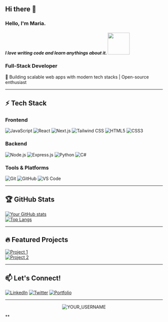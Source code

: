 ## Hi there 👋


### Hello, I'm Maria. 


<h5> I love writing code and learn anythings about it. <img src="https://github.com/vergarra/vergarra/blob/main/kitten-keybo.gif" alt="" width="70"> </h5>




 
### **Full-Stack Developer**  
🚀 Building scalable web apps with modern tech stacks | Open-source enthusiast  

---

## ⚡ **Tech Stack**  

### **Frontend**  
![JavaScript](https://img.shields.io/badge/-JavaScript-F7DF1E?style=flat-square&logo=javascript&logoColor=black)
![React](https://img.shields.io/badge/-React-61DAFB?style=flat-square&logo=react&logoColor=black)
![Next.js](https://img.shields.io/badge/-Next.js-000000?style=flat-square&logo=nextdotjs&logoColor=white)
![Tailwind CSS](https://img.shields.io/badge/-Tailwind_CSS-06B6D4?style=flat-square&logo=tailwind-css&logoColor=white)
![HTML5](https://img.shields.io/badge/-HTML5-E34F26?style=flat-square&logo=html5&logoColor=white)
![CSS3](https://img.shields.io/badge/-CSS3-1572B6?style=flat-square&logo=css3&logoColor=white)

### **Backend**  
![Node.js](https://img.shields.io/badge/-Node.js-339933?style=flat-square&logo=nodedotjs&logoColor=white)
![Express.js](https://img.shields.io/badge/-Express.js-000000?style=flat-square&logo=express&logoColor=white)
![Python](https://img.shields.io/badge/-Python-3776AB?style=flat-square&logo=python&logoColor=white)
![C#](https://img.shields.io/badge/-C%23-239120?style=flat-square&logo=c-sharp&logoColor=white)

### **Tools & Platforms**  
![Git](https://img.shields.io/badge/-Git-F05032?style=flat-square&logo=git&logoColor=white)
![GitHub](https://img.shields.io/badge/-GitHub-181717?style=flat-square&logo=github&logoColor=white)
![VS Code](https://img.shields.io/badge/-VS_Code-007ACC?style=flat-square&logo=visual-studio-code&logoColor=white)

---

## 🏆 **GitHub Stats**  

[![Your GitHub stats](https://github-readme-stats.vercel.app/api?username=vergarra&show_icons=true&theme=radical&hide_border=true)](https://github.com/vergarra)  
[![Top Langs](https://github-readme-stats.vercel.app/api/top-langs/?username=vergarra&layout=compact&theme=radical&hide_border=true)](https://github.com/vergarra)

---

## 🔥 **Featured Projects**  

[![Project 1](https://github-readme-stats.vercel.app/api/pin/?username=YOUR_USERNAME&repo=REPO_NAME&theme=radical)](https://github.com/YOUR_USERNAME/REPO_NAME)  
[![Project 2](https://github-readme-stats.vercel.app/api/pin/?username=YOUR_USERNAME&repo=REPO_NAME&theme=radical)](https://github.com/YOUR_USERNAME/REPO_NAME)

---

## 📫 **Let's Connect!**  

[![LinkedIn](https://img.shields.io/badge/-LinkedIn-0A66C2?style=for-the-badge&logo=linkedin&logoColor=white)](https://linkedin.com/in/YOUR_PROFILE)
[![Twitter](https://img.shields.io/badge/-Twitter-1DA1F2?style=for-the-badge&logo=twitter&logoColor=white)](https://twitter.com/YOUR_HANDLE)
[![Portfolio](https://img.shields.io/badge/-Portfolio-FF7139?style=for-the-badge&logo=firefox&logoColor=white)](https://yourportfolio.com)

---

<p align="center"> 
  <img src="https://komarev.com/ghpvc/?username=YOUR_USERNAME&label=Profile%20views&color=0e75b6&style=flat" alt="YOUR_USERNAME" /> 
</p>**

















<!--
**vergarra/vergarra** is a ✨ _special_ ✨ repository because its `README.md` (this file) appears on your GitHub profile.

Here are some ideas to get you started:

- 🔭 I’m currently working on ...
- 🌱 I’m currently learning ...
- 👯 I’m looking to collaborate on ...
- 🤔 I’m looking for help with ...
- 💬 Ask me about ...
- 📫 How to reach me: ...
- 😄 Pronouns: ...
- ⚡ Fun fact: ...
-->


